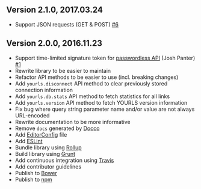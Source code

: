 ## Version 2.1.0, 2017.03.24

* Support JSON requests (GET & POST) [#6](https://github.com/neocotic/yourls-api/issues/6)

## Version 2.0.0, 2016.11.23

* Support time-limited signature token for [passwordless API](https://github.com/YOURLS/YOURLS/wiki/PasswordlessAPI) (Josh Panter) [#1](https://github.com/neocotic/yourls-api/issues/1)
* Rewrite library to be easier to maintain
* Refactor API methods to be easier to use (incl. breaking changes)
* Add `yourls.disconnect` API method to clear previously stored connection information
* Add `yourls.db.stats` API method to fetch statistics for all links
* Add `yourls.version` API method to fetch YOURLS version information
* Fix bug where query string parameter name and/or value are not always URL-encoded
* Rewrite documentation to be more informative
* Remove `docs` generated by [Docco](https://jashkenas.github.io/docco/)
* Add [EditorConfig](http://editorconfig.org) file
* Add [ESLint](http://eslint.org)
* Bundle library using [Rollup](http://rollupjs.org)
* Build library using [Grunt](http://gruntjs.com)
* Add continuous integration using [Travis](http://travis-ci.org)
* Add contributor guidelines
* Publish to [Bower](http://bower.io)
* Publish to [npm](https://www.npmjs.org)
